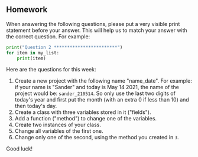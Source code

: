 Homework
-

When answering the following questions, please put a very visible print statement before your answer. This will help us to match your answer with the correct question. For example:

```Python
print("Question 2 ************************")
for item in my_list:
    print(item)
```

Here are the questions for this week:

1. Create a new project with the following name "name_date". For example: if your name is "Sander" and today is May 14 2021, the name of the project would be: `sander_210514`. So only use the last two digits of today's year and first put the month (with an extra 0 if less than 10) and then today's day.
1. Create a class with three variables stored in it ("fields").
1. Add a function ("method") to change one of the variables.
1. Create two instances of your class.
1. Change all variables of the first one.
1. Change only one of the second, using the method you created in `3`.

Good luck!
